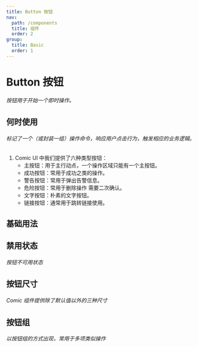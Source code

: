 ```yaml
---
title: Button 按钮
nav:
  path: /components
  title: 组件
  order: 2
group:
  title: Basic
  order: 1
---
```



# Button 按钮
###### 按钮用于开始一个即时操作。

## 何时使用

###### 标记了一个（或封装一组）操作命令，响应用户点击行为，触发相应的业务逻辑。
1. Comic UI 中我们提供了六种类型按钮：
    - 主按钮：用于主行动点，一个操作区域只能有一个主按钮。
    - 成功按钮：常用于成功之类的操作。
    - 警告按钮：常用于弹出告警信息。
    - 危险按钮：常用于删除操作 需要二次确认。
    - 文字按钮：朴素的文字按钮。
    - 链接按钮：通常用于跳转链接使用。


## 基础用法
<code src="./demo/basic.tsx"></code>


## 禁用状态 
###### 按钮不可用状态
<code src="./demo/disabled.tsx"></code>


## 按钮尺寸 
###### Comic 组件提供除了默认值以外的三种尺寸
<code src="./demo/size.tsx"></code>


## 按钮组
###### 以按钮组的方式出现，常用于多项类似操作
<code src="./demo/group.tsx"></code>

<API src="./button.tsx"></API>
